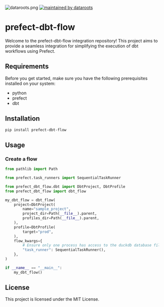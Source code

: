 ![dataroots.png](https://dataroots.io/assets/logo/logo-rainbow.png)
[![maintained by dataroots](https://img.shields.io/badge/maintained%20by-dataroots-%2300b189)](https://dataroots.io)

# prefect-dbt-flow
Welcome to the prefect-dbt-flow integration repository! This project aims to provide a seamless integration for simplifying the execution of dbt workflows using Prefect.

## Requirements
Before you get started, make sure you have the following prerequisites installed on your system:

- python
- prefect
- dbt

## Installation
``` bash
pip install prefect-dbt-flow
```

## Usage

### Create a flow

``` python
from pathlib import Path

from prefect.task_runners import SequentialTaskRunner

from prefect_dbt_flow.dbt import DbtProject, DbtProfile
from prefect_dbt_flow import dbt_flow

my_dbt_flow = dbt_flow(
    project=DbtProject(
        name="sample_project",
        project_dir=Path(__file__).parent,
        profiles_dir=Path(__file__).parent,
    ),
    profile=DbtProfile(
        target="prod",
    ),
    flow_kwargs={
        # Ensure only one process has access to the duckdb database file at the same time
        "task_runner": SequentialTaskRunner(),
    },
)

if __name__ == "__main__":
    my_dbt_flow()
```

## License
This project is licensed under the MIT License.